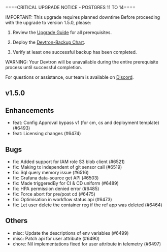 ====CRITICAL UPGRADE NOTICE - POSTGRES 11 TO 14====

IMPORTANT: This upgrade requires planned downtime
Before proceeding with the upgrade to version 1.5.0, please:

1. Review the [Upgrade Guide](https://docs.devtron.ai/upgrade/devtron-upgrade-1.5.0) for all prerequisites.

2. Deploy the [Devtron-Backup Chart](https://docs.devtron.ai/install/devtron-backup).

3. Verify at least one successful backup has been completed.

WARNING: Your Devtron will be unavailable during the entire prerequisite process until successful completion.

For questions or assistance, our team is available on [Discord](https://discord.devtron.ai/).

## v1.5.0

## Enhancements
- feat: Config Approval bypass v1 (for cm, cs and deployment template) (#6493)
- feat: Licensing changes (#6474)
## Bugs
- fix: Added support for IAM role S3 blob client (#6521)
- fix: Making tx independent of git sensor call (#6519)
- fix: Sql query memory issue (#6516)
- fix: Grafana data-source get API (#6503)
- fix: Made triggeredBy for CI & CD uniform (#6489)
- fix: HPA permission denied error (#6485)
- fix: Force abort for pre/post cd  (#6475)
- fix: Optimisation in workflow status api (#6473)
- fix: Let user delete the container reg if the ref app was deleted (#6464)
## Others
- misc: Update the descriptions of env variables (#6499)
- misc: Patch api for user attribute (#6490)
- chore: Nil implementations fixed for user attribute in telemetry (#6497)
